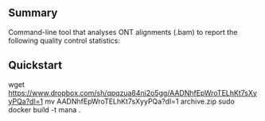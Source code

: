 ## Summary

Command-line tool that analyses ONT alignments (.bam) to report the following quality control statistics:

## Quickstart

   wget https://www.dropbox.com/sh/qpqzua84ni2o5gg/AADNhfEpWroTELhKt7sXyyPQa?dl=1
   mv AADNhfEpWroTELhKt7sXyyPQa?dl=1 archive.zip
   sudo docker build -t mana .
